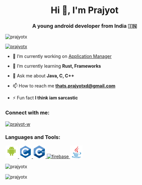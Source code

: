 <h1 align="center">Hi 👋, I'm Prajyot</h1>
<h3 align="center">A young android developer from India 🇮🇳</h3>

<p align="left"> <img src="https://komarev.com/ghpvc/?username=prajyotx&label=Profile%20views&color=0e75b6&style=flat" alt="prajyotx" /> </p>

<p align="left"> <a href="https://github.com/ryo-ma/github-profile-trophy"><img src="https://github-profile-trophy.vercel.app/?username=prajyotx" alt="prajyotx" /></a> </p>

- 🔭 I’m currently working on [Application Manager](Hello)

- 🌱 I’m currently learning **Rust, Frameworks**

- 💬 Ask me about **Java, C, C++**

- 📫 How to reach me **thats.prajyotxd@gmail.com**

- ⚡ Fun fact **I think iam sarcastic**

<h3 align="left">Connect with me:</h3>
<p align="left">
<a href="https://stackoverflow.com/users/24891212/prajyot-w" target="blank"><img align="center" src="https://raw.githubusercontent.com/rahuldkjain/github-profile-readme-generator/master/src/images/icons/Social/stack-overflow.svg" alt="prajyot-w" height="30" width="40" /></a>
</p>

<h3 align="left">Languages and Tools:</h3>
<p align="left"> <a href="https://developer.android.com" target="_blank" rel="noreferrer"> <img src="https://raw.githubusercontent.com/devicons/devicon/master/icons/android/android-original-wordmark.svg" alt="android" width="40" height="40"/> </a> <a href="https://www.cprogramming.com/" target="_blank" rel="noreferrer"> <img src="https://raw.githubusercontent.com/devicons/devicon/master/icons/c/c-original.svg" alt="c" width="40" height="40"/> </a> <a href="https://www.w3schools.com/cpp/" target="_blank" rel="noreferrer"> <img src="https://raw.githubusercontent.com/devicons/devicon/master/icons/cplusplus/cplusplus-original.svg" alt="cplusplus" width="40" height="40"/> </a> <a href="https://firebase.google.com/" target="_blank" rel="noreferrer"> <img src="https://www.vectorlogo.zone/logos/firebase/firebase-icon.svg" alt="firebase" width="40" height="40"/> </a> <a href="https://www.java.com" target="_blank" rel="noreferrer"> <img src="https://raw.githubusercontent.com/devicons/devicon/master/icons/java/java-original.svg" alt="java" width="40" height="40"/> </a> </p>

<p><img align="center" src="https://github-readme-stats.vercel.app/api/top-langs?username=prajyotx&show_icons=true&locale=en&layout=compact" alt="prajyotx" /></p>

<p><img align="center" src="https://github-readme-streak-stats.herokuapp.com/?user=prajyotx&" alt="prajyotx" /></p>
